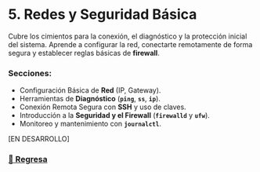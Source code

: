 # 5. Redes y Seguridad Básica

Cubre los cimientos para la conexión, el diagnóstico y la protección inicial del sistema. Aprende a configurar la red, conectarte remotamente de forma segura y establecer reglas básicas de **firewall**.

### Secciones:
* Configuración Básica de **Red** (IP, Gateway).
* Herramientas de **Diagnóstico** (**`ping`**, **`ss`**, **`ip`**).
* Conexión Remota Segura con **SSH** y uso de claves.
* Introducción a la **Seguridad y el Firewall** (**`firewalld`** y **`ufw`**).
* Monitoreo y mantenimiento con **`journalctl`**.

[EN DESARROLLO]

### [🔗 Regresa](../README.md)